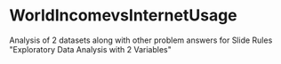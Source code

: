 # WorldIncomevsInternetUsage
Analysis of 2 datasets along with other problem answers for Slide Rules "Exploratory Data Analysis with 2 Variables"
